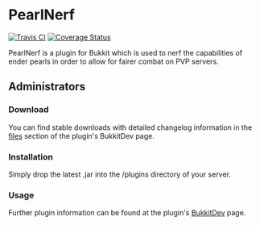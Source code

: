 # PearlNerf
[![Travis CI](https://secure.travis-ci.org/MinerAp/pearl-nerf.png)](http://travis-ci.org/#!/MinerAp/pearl-nerf)
[![Coverage Status](https://img.shields.io/coveralls/MinerAp/pearl-nerf.svg)](https://coveralls.io/r/MinerAp/pearl-nerf?branch=master)

PearlNerf is a plugin for Bukkit which is used to nerf the capabilities of ender pearls in order to allow for fairer combat on PVP servers.

## Administrators

### Download

You can find stable downloads with detailed changelog information in the [files](http://dev.bukkit.org/bukkit-plugins/pearlnerf/files/) section of the plugin's BukkitDev page.

### Installation

Simply drop the latest .jar into the /plugins directory of your server.

### Usage

Further plugin information can be found at the plugin's [BukkitDev](http://dev.bukkit.org/bukkit-plugins/pearlnerf/) page.
